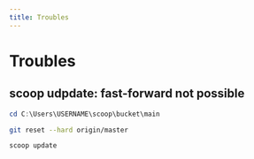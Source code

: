 ```yaml
---
title: Troubles
---
```


# Troubles

## scoop udpdate: fast-forward not possible

```powershell [PowerShell]
cd C:\Users\USERNAME\scoop\bucket\main
```

```bash
git reset --hard origin/master
```

```bash
scoop update
```
